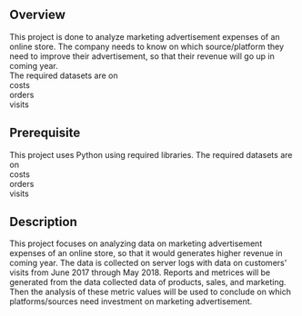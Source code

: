 ## Overview
This project is done to analyze marketing advertisement expenses of an online store. The company needs to know on which source/platform they need to improve their advertisement, so that their revenue will go up in coming year.  
The required datasets are on   
costs  
orders  
visits
## Prerequisite  
This project uses Python using required libraries.
The required datasets are on   
costs  
orders  
visits
## Description  
This project focuses on analyzing data on marketing advertisement expenses of an online store, so that it would generates higher revenue in coming year. The data is collected on server logs with data on customers' visits from June 2017 through May 2018. Reports and metrices will be generated from the data collected data of products, sales, and marketing. Then the analysis of these metric values will be used to conclude on which platforms/sources need investment on marketing advertisement.
